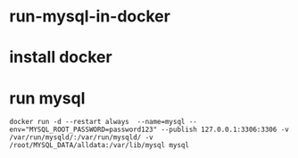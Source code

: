 # run-mysql-in-docker

# install docker

# run mysql
```
docker run -d --restart always  --name=mysql --env="MYSQL_ROOT_PASSWORD=password123" --publish 127.0.0.1:3306:3306 -v /var/run/mysqld/:/var/run/mysqld/ -v /root/MYSQL_DATA/alldata:/var/lib/mysql mysql
```

